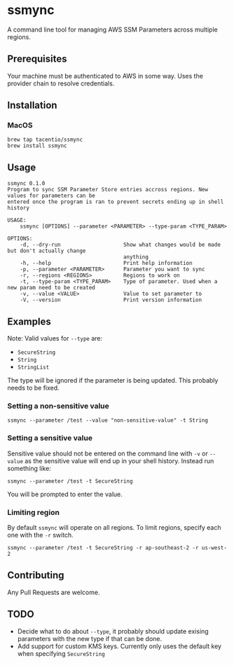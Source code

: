# ssmync

A command line tool for managing AWS SSM Parameters across multiple regions.

## Prerequisites

Your machine must be authenticated to AWS in some way. Uses the provider chain to resolve credentials.

## Installation

### MacOS

```
brew tap tacentio/ssmync
brew install ssmync
```

## Usage

```
ssmync 0.1.0
Program to sync SSM Parameter Store entries accross regions. New values for parameters can be
entered once the program is ran to prevent secrets ending up in shell history

USAGE:
    ssmync [OPTIONS] --parameter <PARAMETER> --type-param <TYPE_PARAM>

OPTIONS:
    -d, --dry-run                    Show what changes would be made but don't actually change
                                     anything
    -h, --help                       Print help information
    -p, --parameter <PARAMETER>      Parameter you want to sync
    -r, --regions <REGIONS>          Regions to work on
    -t, --type-param <TYPE_PARAM>    Type of parameter. Used when a new param need to be created
    -v, --value <VALUE>              Value to set parameter to
    -V, --version                    Print version information
```

## Examples

Note: Valid values for `--type` are:

- `SecureString`
- `String`
- `StringList`

The type will be ignored if the parameter is being updated. This probably needs to be fixed.

### Setting a non-sensitive value

```
ssmync --parameter /test --value "non-sensitive-value" -t String
```

### Setting a sensitive value

Sensitive value should not be entered on the command line with `-v` or `--value` as the sensitive value will end up in your shell history. Instead run something like:

```
ssmync --parameter /test -t SecureString
```

You will be prompted to enter the value.

### Limiting region

By default `ssmync` will operate on all regions. To limit regions, specify each one with the `-r` switch.

```
ssmync --parameter /test -t SecureString -r ap-southeast-2 -r us-west-2
```

## Contributing

Any Pull Requests are welcome.

## TODO

- Decide what to do about `--type`, it probably should update exising parameters with the new type if that can be done.
- Add support for custom KMS keys. Currently only uses the default key when specifying `SecureString`
